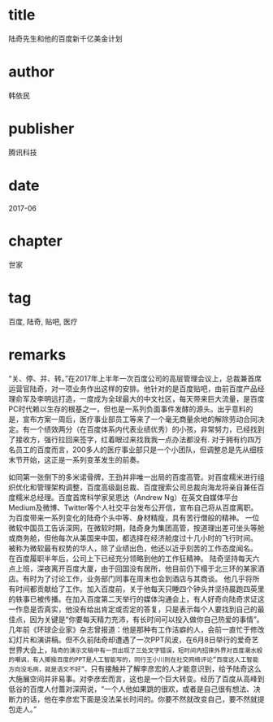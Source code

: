 # title
陆奇先生和他的百度新千亿美金计划

# author
韩依民

# publisher
腾讯科技

# date
2017-06

# chapter
世家

# tag
百度, 陆奇, 贴吧, 医疗

# remarks
“关、停、并、转。”在2017年上半年一次百度公司的高层管理会议上，总裁兼首席运营官陆奇，对一项业务作出这样的安排。他针对的是百度贴吧，由前百度产品经理俞军及李明远打造，一度成为全球最大的中文社区，每天带来巨大流量，是百度PC时代赖以生存的根基之一，但也是一系列负面事件发酵的源头。出乎意料的是，宣布方案一周后，医疗事业部员工等来了一个毫无商量余地的解除劳动合同决定。有一个绩效两分（在百度体系内代表业绩优秀）的小孩，非常努力，已经找到了接收方，强行拉回来签字，红着眼过来找我我一点办法都没有. 对于拥有约四万名员工的百度而言，200多人的医疗事业部只是一个小团队，但调整总是先从细枝末节开始，这正是一系列变革发生的前奏。

如同第一张倒下的多米诺骨牌，王劲并非唯一出局的百度高管。对百度糯米进行组织优化和管理架构调整，百度高级副总裁、百度搜索公司总裁向海龙将亲自兼任百度糯米总经理。百度首席科学家吴恩达（Andrew Ng）在英文自媒体平台Medium及微博、Twitter等个人社交平台发布公开信，宣布自己将从百度离职。为百度带来一系列变化的陆奇个头中等、身材精瘦，具有苦行僧般的精神。 一位微软中国员工告诉深网，在微软时期，陆奇身为集团高管，按道理出差可坐头等舱或商务舱，但他每次从美国来中国，都选择在经济舱度过十几小时的飞行时间。 被称为微软最有权势的华人，除了业绩出色，他还以近乎刻苦的工作态度闻名。 在百度履职半年后，公司上下已经充分领略到他的工作狂精神。 陆奇坚持每天六点上班，深夜离开百度大厦，由于回国没有居所，他目前仍下榻于北三环的某家酒店。有时为了讨论工作，业务部门同事在周末也会到酒店与其商谈。 他几乎将所有时间都贡献给了工作。加入百度前，关于他每天只睡四个钟头并坚持晨跑四英里的轶事已被传播。在加入百度第二天举行的媒体沟通会上，有人好奇向陆奇求证这一作息是否真实，他没有给出肯定或否定的答复，只是表示每个人要找到自己的最佳点，因为关键是“你要每天精力充沛，有长时间可以投入做你自己热爱的事情”。几年前《环球企业家》杂志曾报道：他是那种有工作洁癖的人，会前一直忙于修改幻灯片和演讲稿。但不久前陆奇却遭遇了一次PPT风波，在6月8日举行的爱奇艺世界大会上，`陆奇的演示文稿中有一页出现了三处文字错误，短时间内招徕外界对百度潮水般的嘲讽，有人揶揄百度的PPT是人工智能写的，同行王小川则在社交网络评论“百度这人工智能方向没毛病，就是语文不好”。`只有接触并了解李彦宏的人才能意识到，给予陆奇这么大施展空间并非易事。对李彦宏而言，这也是一个巨大转变。经历了百度从高峰到低谷的百度人付蔷对深网说，“一个人他如果跳的很欢，或者是自己很有想法、决断力的话，他在李彦宏下面是没法呆长时间的。你要不然就改变自己，要不然就提包走人。”

